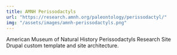 ```yaml
---
title: AMNH Perissodactyls
url: "https://research.amnh.org/paleontology/perissodactyl/"
img: "/assets/images/amnh-perissodactyls.png"
---
```

American Museum of Natural History Perissodactyls Research Site
<br />
Drupal custom template and site architecture.
